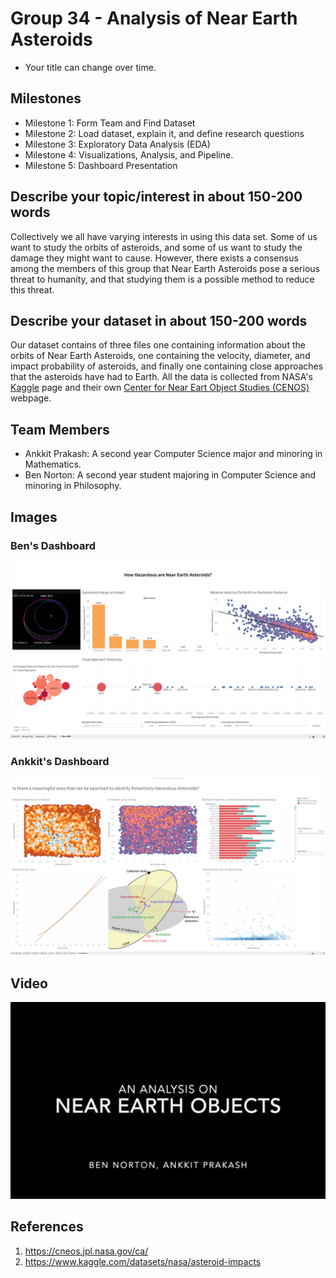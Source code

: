 # Group 34 - Analysis of Near Earth Asteroids

- Your title can change over time.

## Milestones

-  Milestone 1: Form Team and Find Dataset
-  Milestone 2: Load dataset, explain it, and define research questions
-  Milestone 3: Exploratory Data Analysis (EDA)
-  Milestone 4: Visualizations, Analysis, and Pipeline.
-  Milestone 5: Dashboard Presentation

## Describe your topic/interest in about 150-200 words

Collectively we all have varying interests in using this data set. Some of us want to study the orbits of asteroids, and some of us want to study the damage they might want to cause. However, there exists a consensus among the members of this group that Near Earth Asteroids pose a serious threat to humanity, and that studying them is a possible method to reduce this threat.

## Describe your dataset in about 150-200 words

Our dataset contains of three files one containing information about the orbits of Near Earth Asteroids, one containing the velocity, diameter, and impact probability of asteroids, and finally one containing close approaches that the asteroids have had to Earth. All the data is collected from NASA's [Kaggle](https://www.kaggle.com/datasets/nasa/asteroid-impacts) page and their own [Center for Near Eart Object Studies (CENOS)](https://cneos.jpl.nasa.gov/ca/) webpage. 

## Team Members

- Ankkit Prakash: A second year Computer Science major and minoring in Mathematics. 
- Ben Norton: A second year student majoring in Computer Science and minoring in Philosophy. 

## Images

### Ben's Dashboard
![ben_dashboard.png](images/ben_dashboard.png)

### Ankkit's Dashboard
![ankkit_dashboard.png](images/ankkit_dashboard.png)

## Video
[![video of analysis](images/thumbnail.png)](https://www.youtube.com/watch?v=gKXMJDOftNgg)

## References

1. https://cneos.jpl.nasa.gov/ca/
2. https://www.kaggle.com/datasets/nasa/asteroid-impacts



